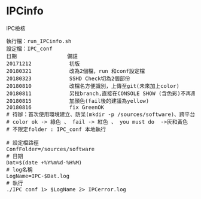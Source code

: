 # IPCinfo
IPC檢核
<pre>
執行檔：run_IPCinfo.sh
設定檔：IPC_conf
日期                備註
20171212            初版
20180321            改為2個檔，run 和conf設定檔
20180323            SSHD Check切為2個部份
20180810            改檔名方便識別，上傳至git(未來加上color)
20180811            另拉branch,直接在CONSOLE SHOW (含色彩)不再產出檔案
20180815            加顏色(fail後的建議為yellow)
20180816            fix GreenOK
# 待辦：首次使用環境建立、防呆(mkdir -p /sources/software)、跨平台
# color ok -> 綠色 、 fail -> 紅色 、 you must do  ->灰和黃色
# 不限定folder : IPC_conf 本地執行

# 設定檔路徑
ConfFolder=/sources/software
# 日期
Dat=$(date +%Y%m%d-%H%M)
# log名稱
LogName=IPC-$Dat.log
# 執行
./IPC_conf 1> $LogName 2> IPCerror.log
</pre>
